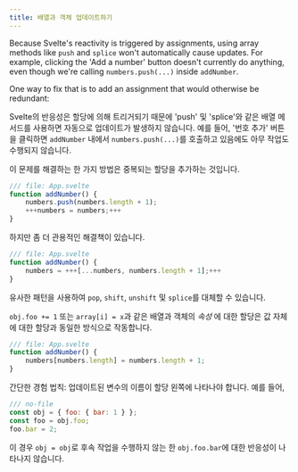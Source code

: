 ```yaml
---
title: 배열과 객체 업데이트하기
---
```


Because Svelte's reactivity is triggered by assignments, using array methods like `push` and `splice` won't automatically cause updates. For example, clicking the 'Add a number' button doesn't currently do anything, even though we're calling `numbers.push(...)` inside `addNumber`.

One way to fix that is to add an assignment that would otherwise be redundant:

Svelte의 반응성은 할당에 의해 트리거되기 때문에 'push' 및 'splice'와 같은 배열 메서드를 사용하면 자동으로 업데이트가 발생하지 않습니다. 예를 들어, '번호 추가' 버튼을 클릭하면 `addNumber` 내에서 `numbers.push(...)`를 호출하고 있음에도 아무 작업도 수행되지 않습니다.

이 문제를 해결하는 한 가지 방법은 중복되는 할당을 추가하는 것입니다.

```js
/// file: App.svelte
function addNumber() {
	numbers.push(numbers.length + 1);
	+++numbers = numbers;+++
}
```

하지만 좀 더 관용적인 해결책이 있습니다.

```js
/// file: App.svelte
function addNumber() {
	numbers = +++[...numbers, numbers.length + 1];+++
}
```

유사한 패턴을 사용하여 `pop`, `shift`, `unshift` 및 `splice`를 대체할 수 있습니다.

`obj.foo += 1` 또는 `array[i] = x`과 같은 배열과 객체의 _속성_ 에 대한 할당은 값 자체에 대한 할당과 동일한 방식으로 작동합니다.

```js
/// file: App.svelte
function addNumber() {
	numbers[numbers.length] = numbers.length + 1;
}
```

간단한 경험 법칙: 업데이트된 변수의 이름이 할당 왼쪽에 나타나야 합니다. 예를 들어,

```js
/// no-file
const obj = { foo: { bar: 1 } };
const foo = obj.foo;
foo.bar = 2;
```

이 경우 `obj = obj`로 후속 작업을 수행하지 않는 한 `obj.foo.bar`에 대한 반응성이 나타나지 않습니다.
